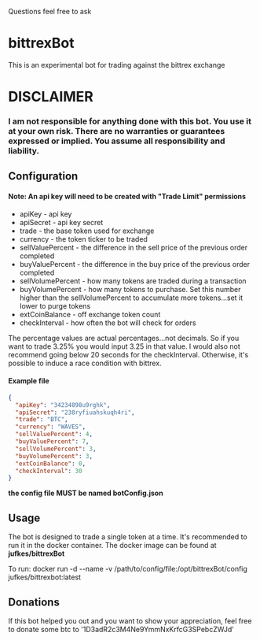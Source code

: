 Questions feel free to ask

# bittrexBot
This is an experimental bot for trading against the bittrex exchange

# DISCLAIMER

### I am not responsible for anything done with this bot. You use it at your own risk. There are no warranties or guarantees expressed or implied. You assume all responsibility and liability.

## Configuration

#### Note: An api key will need to be created with "Trade Limit" permissions

* apiKey - api key
* apiSecret - api key secret
* trade - the base token used for exchange
* currency - the token ticker to be traded
* sellValuePercent - the difference in the sell price of the previous order completed
* buyValuePercent - the difference in the buy price of the previous order completed
* sellVolumePercent - how many tokens are traded during a transaction
* buyVolumePercent - how many tokens to purchase. Set this number higher than the sellVolumePercent to accumulate more tokens...set it lower to purge tokens
* extCoinBalance - off exchange token count
* checkInterval - how often the bot will check for orders

The percentage values are actual percentages...not decimals. So if you want to trade 3.25% you would input 3.25 in that value. I would also not recommend going below 20 seconds for the checkInterval. Otherwise, it's possible to induce a race condition with bittrex.

#### Example file 

```json
{
  "apiKey": "34234898u9rghk",
  "apiSecret": "238ryfiuahskuqh4ri",
  "trade": "BTC",
  "currency": "WAVES",
  "sellValuePercent": 4,
  "buyValuePercent": 7,
  "sellVolumePercent": 3,
  "buyVolumePercent": 3,
  "extCoinBalance": 0,
  "checkInterval": 30
}
```
__the config file MUST be named botConfig.json__

## Usage
The bot is designed to trade a single token at a time. It's recommended to run it in the docker container. 
The docker image can be found at __jufkes/bittrexBot__

To run:
docker run -d --name <name> -v /path/to/config/file:/opt/bittrexBot/config jufkes/bittrexbot:latest

## Donations

If this bot helped you out and you want to show your appreciation, feel free to donate some btc to '1D3adR2c3M4Ne9YmmNxKrfcG3SPebcZWJd'
